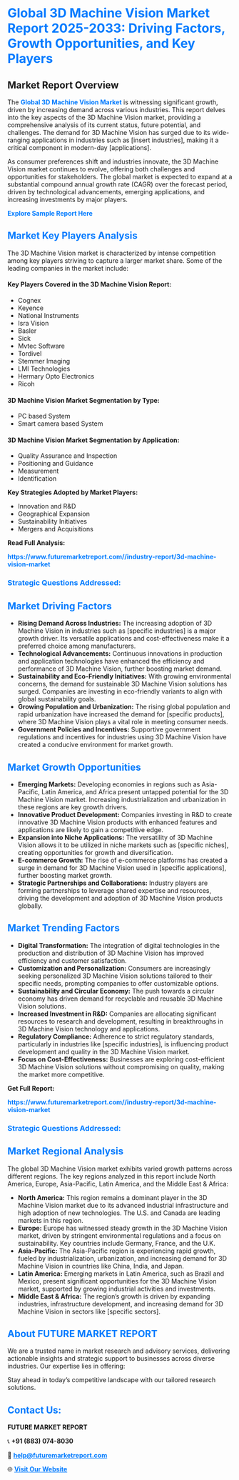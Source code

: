 <h1 style="color: #007BFF;">Global 3D Machine Vision Market Report 2025-2033: Driving Factors, Growth Opportunities, and Key Players</h1>

<section id="overview">
<h2>Market Report Overview</h2>
<p>The <a href="https://www.futuremarketreport.com//industry-report/3d-machine-vision-market" style="color: #007BFF; text-decoration: none;"><strong>Global 3D Machine Vision Market</strong></a> is witnessing significant growth, driven by increasing demand across various industries. This report delves into the key aspects of the 3D Machine Vision market, providing a comprehensive analysis of its current status, future potential, and challenges. The demand for 3D Machine Vision has surged due to its wide-ranging applications in industries such as [insert industries], making it a critical component in modern-day [applications].</p>
<p>As consumer preferences shift and industries innovate, the 3D Machine Vision market continues to evolve, offering both challenges and opportunities for stakeholders. The global market is expected to expand at a substantial compound annual growth rate (CAGR) over the forecast period, driven by technological advancements, emerging applications, and increasing investments by major players.</p>
</section>

<section id="overview">
<p><a href="https://www.futuremarketreport.com//request-sample/reportId=45357" style="color: #007BFF; text-decoration: none;"><strong>Explore Sample Report Here</strong></a></p>
</section>

<section id="key-players">
<h2 style="color: #007BFF;">Market Key Players Analysis</h2>
<p>The 3D Machine Vision market is characterized by intense competition among key players striving to capture a larger market share. Some of the leading companies in the market include:</p>
<h4>Key Players Covered in the 3D Machine Vision Report:</h4>
<ul><li>Cognex</li><li>Keyence</li><li>National Instruments</li><li>Isra Vision</li><li>Basler</li><li>Sick</li><li>Mvtec Software</li><li>Tordivel</li><li>Stemmer Imaging</li><li>LMI Technologies</li><li>Hermary Opto Electronics</li><li>Ricoh</li></ul>
<h4>3D Machine Vision Market Segmentation by Type:</h4>
<ul><li>PC based System</li><li>Smart camera based System</li></ul>

<h4>3D Machine Vision Market Segmentation by Application:</h4>
<ul><li>Quality Assurance and Inspection</li><li>Positioning and Guidance</li><li>Measurement</li><li>Identification</li></ul>
<p><strong>Key Strategies Adopted by Market Players:</strong></p>
<ul>
<li>Innovation and R&D</li>
<li>Geographical Expansion</li>
<li>Sustainability Initiatives</li>
<li>Mergers and Acquisitions</li>
</ul>
</section>

<section>
<p><strong>Read Full Analysis: </strong></p><a href="https://www.futuremarketreport.com//industry-report/3d-machine-vision-market" style="color: #007BFF; text-decoration: none;"><strong>https://www.futuremarketreport.com//industry-report/3d-machine-vision-market</strong></a>
<h3 style="color: #007BFF;">Strategic Questions Addressed:</h3>
</section>

<section id="driving-factors">
<h2 style="color: #007BFF;">Market Driving Factors</h2>
<ul>
<li><strong>Rising Demand Across Industries:</strong> The increasing adoption of 3D Machine Vision in industries such as [specific industries] is a major growth driver. Its versatile applications and cost-effectiveness make it a preferred choice among manufacturers.</li>
<li><strong>Technological Advancements:</strong> Continuous innovations in production and application technologies have enhanced the efficiency and performance of 3D Machine Vision, further boosting market demand.</li>
<li><strong>Sustainability and Eco-Friendly Initiatives:</strong> With growing environmental concerns, the demand for sustainable 3D Machine Vision solutions has surged. Companies are investing in eco-friendly variants to align with global sustainability goals.</li>
<li><strong>Growing Population and Urbanization:</strong> The rising global population and rapid urbanization have increased the demand for [specific products], where 3D Machine Vision plays a vital role in meeting consumer needs.</li>
<li><strong>Government Policies and Incentives:</strong> Supportive government regulations and incentives for industries using 3D Machine Vision have created a conducive environment for market growth.</li>
</ul>
</section>

<section id="growth-opportunities">
<h2 style="color: #007BFF;">Market Growth Opportunities</h2>
<ul>
<li><strong>Emerging Markets:</strong> Developing economies in regions such as Asia-Pacific, Latin America, and Africa present untapped potential for the 3D Machine Vision market. Increasing industrialization and urbanization in these regions are key growth drivers.</li>
<li><strong>Innovative Product Development:</strong> Companies investing in R&D to create innovative 3D Machine Vision products with enhanced features and applications are likely to gain a competitive edge.</li>
<li><strong>Expansion into Niche Applications:</strong> The versatility of 3D Machine Vision allows it to be utilized in niche markets such as [specific niches], creating opportunities for growth and diversification.</li>
<li><strong>E-commerce Growth:</strong> The rise of e-commerce platforms has created a surge in demand for 3D Machine Vision used in [specific applications], further boosting market growth.</li>
<li><strong>Strategic Partnerships and Collaborations:</strong> Industry players are forming partnerships to leverage shared expertise and resources, driving the development and adoption of 3D Machine Vision products globally.</li>
</ul>
</section>

<section id="trending-factors">
<h2 style="color: #007BFF;">Market Trending Factors</h2>
<ul>
<li><strong>Digital Transformation:</strong> The integration of digital technologies in the production and distribution of 3D Machine Vision has improved efficiency and customer satisfaction.</li>
<li><strong>Customization and Personalization:</strong> Consumers are increasingly seeking personalized 3D Machine Vision solutions tailored to their specific needs, prompting companies to offer customizable options.</li>
<li><strong>Sustainability and Circular Economy:</strong> The push towards a circular economy has driven demand for recyclable and reusable 3D Machine Vision solutions.</li>
<li><strong>Increased Investment in R&D:</strong> Companies are allocating significant resources to research and development, resulting in breakthroughs in 3D Machine Vision technology and applications.</li>
<li><strong>Regulatory Compliance:</strong> Adherence to strict regulatory standards, particularly in industries like [specific industries], is influencing product development and quality in the 3D Machine Vision market.</li>
<li><strong>Focus on Cost-Effectiveness:</strong> Businesses are exploring cost-efficient 3D Machine Vision solutions without compromising on quality, making the market more competitive.</li>
</ul>
</section>

<section>
<p><strong>Get Full Report: </strong></p><a href="https://www.futuremarketreport.com//industry-report/3d-machine-vision-market" style="color: #007BFF; text-decoration: none;"><strong>https://www.futuremarketreport.com//industry-report/3d-machine-vision-market</strong></a>
<h3 style="color: #007BFF;">Strategic Questions Addressed:</h3>
</section>


<section id="regional-analysis">
<h2 style="color: #007BFF;">Market Regional Analysis</h2>
<p>The global 3D Machine Vision market exhibits varied growth patterns across different regions. The key regions analyzed in this report include North America, Europe, Asia-Pacific, Latin America, and the Middle East & Africa:</p>
<ul>
<li><strong>North America:</strong> This region remains a dominant player in the 3D Machine Vision market due to its advanced industrial infrastructure and high adoption of new technologies. The U.S. and Canada are leading markets in this region.</li>
<li><strong>Europe:</strong> Europe has witnessed steady growth in the 3D Machine Vision market, driven by stringent environmental regulations and a focus on sustainability. Key countries include Germany, France, and the U.K.</li>
<li><strong>Asia-Pacific:</strong> The Asia-Pacific region is experiencing rapid growth, fueled by industrialization, urbanization, and increasing demand for 3D Machine Vision in countries like China, India, and Japan.</li>
<li><strong>Latin America:</strong> Emerging markets in Latin America, such as Brazil and Mexico, present significant opportunities for the 3D Machine Vision market, supported by growing industrial activities and investments.</li>
<li><strong>Middle East & Africa:</strong> The region’s growth is driven by expanding industries, infrastructure development, and increasing demand for 3D Machine Vision in sectors like [specific sectors].</li>
</ul>
</section>

<footer>
<h2 style="color: #007BFF;">About FUTURE MARKET REPORT</h2>
<p>We are a trusted name in market research and advisory services, delivering actionable insights and strategic support to businesses across diverse industries. Our expertise lies in offering:</p>

<p>Stay ahead in today’s competitive landscape with our tailored research solutions.</p>

<h2 style="color: #007BFF;">Contact Us:</h2>
<p><strong>FUTURE MARKET REPORT</strong></p>
<p>📞 <strong>+91 (883) 074-8030</strong></p>
<p>📧 <strong><a href="mailto:help@futuremarketreport.com" style="color: #007BFF;">help@futuremarketreport.com</a></strong></p>
<p>🌐 <strong><a href="https://www.futuremarketreport.com/" style="color: #007BFF;">Visit Our Website</a></strong></p>
</footer>